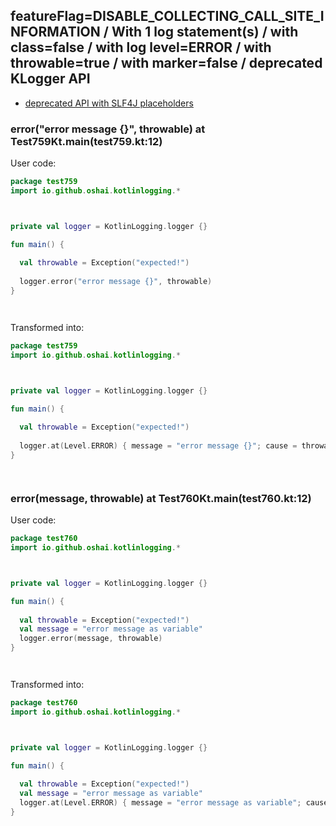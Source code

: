 ## featureFlag=DISABLE_COLLECTING_CALL_SITE_INFORMATION / With 1 log statement(s) / with class=false / with log level=ERROR / with throwable=true / with marker=false / deprecated KLogger API

* [deprecated API with SLF4J placeholders](deprecated-slf4j-placeholders.md)

###  error("error message {}", throwable) at Test759Kt.main(test759.kt:12)

User code:
```kotlin
package test759
import io.github.oshai.kotlinlogging.*



private val logger = KotlinLogging.logger {}

fun main() {
  
  val throwable = Exception("expected!")
  
  logger.error("error message {}", throwable)
}




```
  
Transformed into:
```kotlin
package test759
import io.github.oshai.kotlinlogging.*



private val logger = KotlinLogging.logger {}

fun main() {
  
  val throwable = Exception("expected!")
  
  logger.at(Level.ERROR) { message = "error message {}"; cause = throwable; internalCompilerData = KLoggingEventBuilder.InternalCompilerData(messageTemplate = ""error message {}"")
}




```

###  error(message, throwable) at Test760Kt.main(test760.kt:12)

User code:
```kotlin
package test760
import io.github.oshai.kotlinlogging.*



private val logger = KotlinLogging.logger {}

fun main() {
  
  val throwable = Exception("expected!")
  val message = "error message as variable"
  logger.error(message, throwable)
}




```
  
Transformed into:
```kotlin
package test760
import io.github.oshai.kotlinlogging.*



private val logger = KotlinLogging.logger {}

fun main() {
  
  val throwable = Exception("expected!")
  val message = "error message as variable"
  logger.at(Level.ERROR) { message = "error message as variable"; cause = throwable; internalCompilerData = KLoggingEventBuilder.InternalCompilerData(messageTemplate = "message")
}




```
